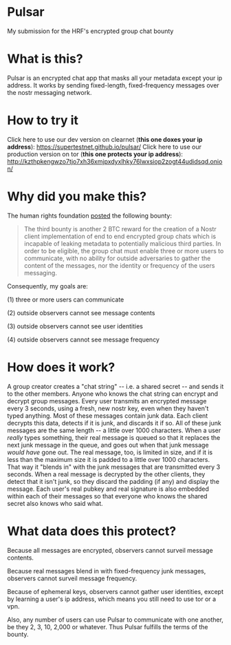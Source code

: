# Pulsar
My submission for the HRF's encrypted group chat bounty

# What is this?
Pulsar is an encrypted chat app that masks all your metadata except your ip address. It works by sending fixed-length, fixed-frequency messages over the nostr messaging network.

# How to try it

Click here to use our dev version on clearnet (**this one doxes your ip address**): https://supertestnet.github.io/pulsar/
Click here to use our production version on tor (**this one protects your ip address**): http://kzthpkengwzo7tjo7xh36xmjpxdyxlhky76lwxsiop2zogt44udidsqd.onion/

# Why did you make this?
The human rights foundation [posted](https://bitcoinmagazine.com/business/human-rights-foundation-announces-20-btc-bounty-challenge-for-bitcoin-development) the following bounty:

> The third bounty is another 2 BTC reward for the creation of a Nostr client implementation of end to end encrypted group chats which is incapable of leaking metadata to potentially malicious third parties. In order to be eligible, the group chat must enable three or more users to communicate, with no ability for outside adversaries to gather the content of the messages, nor the identity or frequency of the users messaging.

Consequently, my goals are:

(1) three or more users can communicate

(2) outside observers cannot see message contents

(3) outside observers cannot see user identities

(4) outside observers cannot see message frequency

# How does it work?
A group creator creates a "chat string" -- i.e. a shared secret -- and sends it to the other members. Anyone who knows the chat string can encrypt and decrypt group messages. Every user transmits an encrypted message every 3 seconds, using a fresh, new nostr key, even when they haven't typed anything. Most of these messages contain junk data. Each client decrypts this data, detects if it is junk, and discards it if so. All of these junk messages are the same length -- a little over 1000 characters. When a user *really* types something, their real message is queued so that it replaces the next junk message in the queue, and goes out when that junk message *would have* gone out. The real message, too, is limited in size, and if it is less than the maximum size it is padded to a little over 1000 characters. That way it "blends in" with the junk messages that are transmitted every 3 seconds. When a real message is decrypted by the other clients, they detect that it isn't junk, so they discard the padding (if any) and display the message. Each user's real pubkey and real signature is also embedded within each of their messages so that everyone who knows the shared secret also knows who said what.

# What data does this protect?
Because all messages are encrypted, observers cannot surveil message contents.

Because real messages blend in with fixed-frequency junk messages, observers cannot surveil message frequency.

Because of ephemeral keys, observers cannot gather user identities, except by learning a user's ip address, which means you still need to use tor or a vpn.

Also, any number of users can use Pulsar to communicate with one another, be they 2, 3, 10, 2,000 or whatever. Thus Pulsar fulfills the terms of the bounty.
